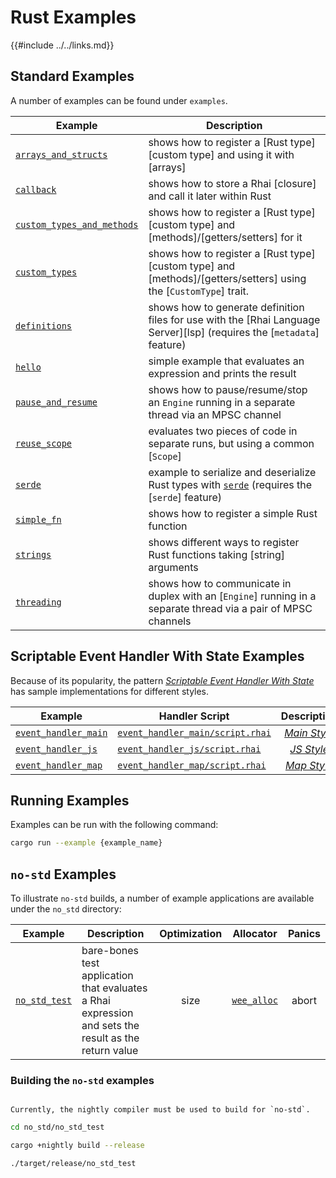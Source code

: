 Rust Examples
=============

{{#include ../../links.md}}


Standard Examples
-----------------

A number of examples can be found under `examples`.

| Example                                                                         | Description                                                                                                                     |
| ------------------------------------------------------------------------------- | ------------------------------------------------------------------------------------------------------------------------------- |
| [`arrays_and_structs`]({{repoHome}}/examples/arrays_and_structs.rs)             | shows how to register a [Rust type][custom type] and using it with [arrays]                                                     |
| [`callback`](callback.rs)                                                       | shows how to store a Rhai [closure] and call it later within Rust                                                               |
| [`custom_types_and_methods`]({{repoHome}}/examples/custom_types_and_methods.rs) | shows how to register a [Rust type][custom type] and [methods]/[getters/setters] for it                                         |
| [`custom_types`]({{repoHome}}/examples/custom_types.rs)                         | shows how to register a [Rust type][custom type] and [methods]/[getters/setters] using the [`CustomType`] trait.                |
| [`definitions`]({{repoHome}}/examples/definitions)                              | shows how to generate definition files for use with the [Rhai Language Server][lsp] (requires the [`metadata`] feature)         |
| [`hello`]({{repoHome}}/examples/hello.rs)                                       | simple example that evaluates an expression and prints the result                                                               |
| [`pause_and_resume`]({{repoHome}}/pause_and_resume.rs)                          | shows how to pause/resume/stop an `Engine` running in a separate thread via an MPSC channel                                     |
| [`reuse_scope`]({{repoHome}}/examples/reuse_scope.rs)                           | evaluates two pieces of code in separate runs, but using a common [`Scope`]                                                     |
| [`serde`]({{repoHome}}/examples/serde.rs)                                       | example to serialize and deserialize Rust types with [`serde`](https://crates.io/crates/serde) (requires the [`serde`] feature) |
| [`simple_fn`]({{repoHome}}/examples/simple_fn.rs)                               | shows how to register a simple Rust function                                                                                    |
| [`strings`]({{repoHome}}/examples/strings.rs)                                   | shows different ways to register Rust functions taking [string] arguments                                                       |
| [`threading`]({{repoHome}}/examples/threading.rs)                               | shows how to communicate in duplex with an [`Engine`] running in a separate thread via a pair of MPSC channels                  |


Scriptable Event Handler With State Examples
--------------------------------------------

Because of its popularity, the pattern [_Scriptable Event Handler With State_]({{rootUrl}}/patterns/events.md)
has sample implementations for different styles.

| Example                                                          | Handler Script                                                                           |                   Description                    |
| ---------------------------------------------------------------- | ---------------------------------------------------------------------------------------- | :----------------------------------------------: |
| [`event_handler_main`]({{repoHome}}/examples/event_handler_main) | [`event_handler_main/script.rhai`]({{repoHome}}/examples/event_handler_main/script.rhai) | [_Main Style_]({{rootUrl}}/patterns/events-1.md) |
| [`event_handler_js`]({{repoHome}}/examples/event_handler_js)     | [`event_handler_js/script.rhai`]({{repoHome}}/examples/event_handler_js/script.rhai)     |  [_JS Style_]({{rootUrl}}/patterns/events-2.md)  |
| [`event_handler_map`]({{repoHome}}/examples/event_handler_map)   | [`event_handler_map/script.rhai`]({{repoHome}}/examples/event_handler_map/script.rhai)   | [_Map Style_]({{rootUrl}}/patterns/events-3.md)  |


Running Examples
----------------

Examples can be run with the following command:

```sh
cargo run --example {example_name}
```

`no-std` Examples
-----------------

To illustrate `no-std` builds, a number of example applications are available under the `no_std` directory:

| Example                                          | Description                                                                                          | Optimization |                     Allocator                     | Panics |
| ------------------------------------------------ | ---------------------------------------------------------------------------------------------------- | :----------: | :-----------------------------------------------: | :----: |
| [`no_std_test`]({{repoHome}}/no_std/no_std_test) | bare-bones test application that evaluates a Rhai expression and sets the result as the return value |     size     | [`wee_alloc`](https://crates.io/crates/wee_alloc) | abort  |


### Building the `no-std` examples

```admonish warning "Nightly required"

Currently, the nightly compiler must be used to build for `no-std`.
```

```sh
cd no_std/no_std_test

cargo +nightly build --release

./target/release/no_std_test
```
